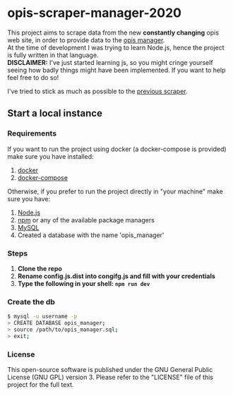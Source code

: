 # opis-scraper-manager-2020

This project aims to scrape data from the new __constantly changing__ opis web site, in order to provide data to the [opis manager](https://github.com/UNICT-DMI/OPIS-Manager).  
At the time of development I was trying to learn Node.js, hence the project is fully written in that language.  
**DISCLAIMER:** I've just started learning js, so you might cringe yourself seeing how badly things might have been implemented. If you want to help feel free to do so!

I've tried to stick as much as possible to the [previous scraper](https://github.com/UNICT-DMI/opis-manager-scraper).


## Start a local instance

### Requirements
If you want to run the project using docker (a docker-compose is provided) make sure you have installed:
1. [docker](https://docs.docker.com/get-docker/)
2. [docker-compose](https://docs.docker.com/compose/)

Otherwise, if you prefer to run the project directly in "your machine" make sure you have:
1. [Node.js](https://nodejs.org/it/)
2. [npm](https://www.npmjs.com) or any of the available package managers
3. [MySQL](https://dev.mysql.com/doc/mysql-installation-excerpt/5.7/en/)
4. Created a database with the name 'opis_manager'

### Steps

1. **Clone the repo**
2. **Rename config.js.dist into congifg.js and fill with your credentials**
3. **Type the following in your shell: `npm run dev`**

### Create the db
```bash
$ mysql -u username -p
> CREATE DATABASE opis_manager;
> source /path/to/opis_manager.sql;
> exit;
```

### License
This open-source software is published under the GNU General Public License (GNU GPL) version 3. Please refer to the "LICENSE" file of this project for the full text.

